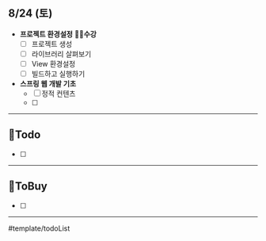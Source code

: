 ## 8/24 (토)

- **프로젝트 환경설정**
  **👂🏻수강**
  - [ ] 프로젝트 생성
  - [ ] 라이브러리 살펴보기
  - [ ] View 환경설정
  - [ ] 빌드하고 실행하기
- **스프링 웹 개발 기초**
  - [ ] 정적 컨텐츠
  - [ ] 
---
## 🐰Todo

- [ ] 
----
## 🛒ToBuy

- [ ] 
----
#template/todoList


